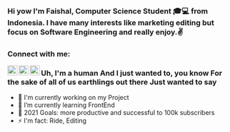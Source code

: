 ### Hi yow I'm Faishal, Computer Science Student 🎓💻 from Indonesia. I have many interests like marketing editing but focus on Software Engineering and really enjoy.✌

### Connect with me:

<a href="https://www.linkedin.com/in/isalzufari"><img align="left" alt="Sinatrio | Linkedin" width="22px" src="https://cdn.jsdelivr.net/npm/simple-icons@v4/icons/linkedin.svg"></a>
<a href="https://twitter.com/isalzufari"><img align="left" alt="Sinatrio | Twitter" width="22px" src="https://cdn.jsdelivr.net/npm/simple-icons@v4/icons/twitter.svg"></a>
<a href="https://www.instagram.com/isalzufari"><img align="left" alt="Sinatrio | Instagram" width="22px" src="https://cdn.jsdelivr.net/npm/simple-icons@v4/icons/instagram.svg"></a>

### Uh, I'm a human And I just wanted to, you know For the sake of all of us earthlings out there Just wanted to say
- 🏢 I'm currently working on my Project
- 🌱 I’m currently learning FrontEnd
- 🎯 2021 Goals: more productive and successful to 100k subscribers
- ⚡ I'm fact: Ride, Editing
